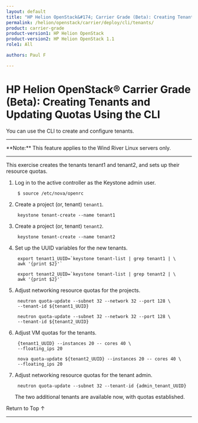 ```yaml
---
layout: default
title: "HP Helion OpenStack&#174; Carrier Grade (Beta): Creating Tenants and Updating Quotas Using the CLI"
permalink: /helion/openstack/carrier/deploy/cli/tenants/
product: carrier-grade
product-version1: HP Helion OpenStack
product-version2: HP Helion OpenStack 1.1
role1: All

authors: Paul F

---
```

<!--UNDER REVISION-->

<script>

function PageRefresh {
onLoad="window.refresh"
}

PageRefresh();

</script>

<!-- <p style="font-size: small;"> <a href="/helion/openstack/1.1/3rd-party-license-agreements/">&#9664; PREV</a> | <a href="/helion/openstack/1.1/">&#9650; UP</a> | NEXT &#9654; </p> -->

# HP Helion OpenStack&#174; Carrier Grade (Beta): Creating Tenants and Updating Quotas Using the CLI

You can use the CLI to create and configure tenants.

<hr>
**Note:** This feature applies to the Wind River Linux servers only.
<hr>

This exercise creates the tenants tenant1 and tenant2, and sets up their resource quotas.

1. Log in to the active controller as the Keystone admin user.

		$ source /etc/nova/openrc

2. Create a project (or, tenant) `tenant1`.

		keystone tenant-create --name tenant1

3. Create a project (or, tenant) `tenant2`.

		keystone tenant-create --name tenant2

4. Set up the UUID variables for the new tenants.

		export tenant1_UUID=`keystone tenant-list | grep tenant1 | \
		awk '{print $2}'`

		export tenant2_UUID=`keystone tenant-list | grep tenant2 | \
		awk '{print $2}'`

5. Adjust networking resource quotas for the projects.

		neutron quota-update --subnet 32 --network 32 --port 128 \
		--tenant-id ${tenant1_UUID}

		neutron quota-update --subnet 32 --network 32 --port 128 \
		--tenant-id ${tenant2_UUID}

6. Adjust VM quotas for the tenants.

		{tenant1_UUID} --instances 20 -- cores 40 \
		--floating_ips 20

		nova quota-update ${tenant2_UUID} --instances 20 -- cores 40 \
		--floating_ips 20

7. Adjust networking resource quotas for the tenant admin.

		neutron quota-update --subnet 32 --tenant-id {admin_tenant_UUID}

	The two additional tenants are available now, with quotas established.

<a href="#top" style="padding:14px 0px 14px 0px; text-decoration: none;"> Return to Top &#8593; </a>
 
----
